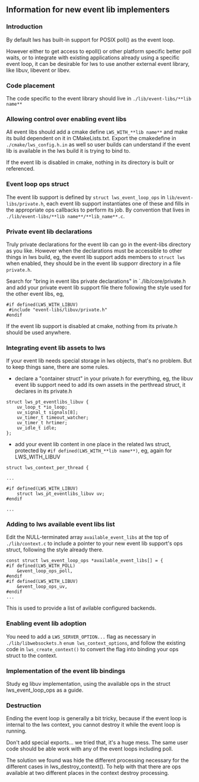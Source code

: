 ## Information for new event lib implementers

### Introduction

By default lws has built-in support for POSIX poll() as the event loop.

However either to get access to epoll() or other platform specific better
poll waits, or to integrate with existing applications already using a
specific event loop, it can be desirable for lws to use another external
event library, like libuv, libevent or libev.

### Code placement

The code specific to the event library should live in `./lib/event-libs/**lib name**`

### Allowing control over enabling event libs

All event libs should add a cmake define `LWS_WITH_**lib name**` and make its build
dependent on it in CMakeLists.txt.  Export the cmakedefine in `./cmake/lws_config.h.in`
as well so user builds can understand if the event lib is available in the lws build it is
trying to bind to.

If the event lib is disabled in cmake, nothing in its directory is built or referenced.

### Event loop ops struct

The event lib support is defined by `struct lws_event_loop_ops` in `lib/event-libs/private.h`,
each event lib support instantiates one of these and fills in the appropriate ops
callbacks to perform its job.  By convention that lives in
`./lib/event-libs/**lib name**/**lib_name**.c`.

### Private event lib declarations

Truly private declarations for the event lib can go in the event-libs directory as you like.
However when the declarations must be accessible to other things in lws build, eg,
the event lib support adds members to `struct lws` when enabled, they should be in the
event lib supporr directory in a file `private.h`.

Search for "bring in event libs private declarations" in `./lib/core/private.h
and add your private event lib support file there following the style used for the other
event libs, eg,

```
#if defined(LWS_WITH_LIBUV)
 #include "event-libs/libuv/private.h"
#endif
```

If the event lib support is disabled at cmake, nothing from its private.h should be used anywhere.

### Integrating event lib assets to lws

If your event lib needs special storage in lws objects, that's no problem.  But to keep
things sane, there are some rules.

 - declare a "container struct" in your private.h for everything, eg, the libuv event
   lib support need to add its own assets in the perthread struct, it declares in its private.h

```
struct lws_pt_eventlibs_libuv {
	uv_loop_t *io_loop;
	uv_signal_t signals[8];
	uv_timer_t timeout_watcher;
	uv_timer_t hrtimer;
	uv_idle_t idle;
};
```

 - add your event lib content in one place in the related lws struct, protected by `#if defined(LWS_WITH_**lib name**)`,
   eg, again for LWS_WITH_LIBUV

```
struct lws_context_per_thread {

...

#if defined(LWS_WITH_LIBUV)
	struct lws_pt_eventlibs_libuv uv;
#endif

...
```

### Adding to lws available event libs list

Edit the NULL-terminated array `available_event_libs` at the top of `./lib/context.c` to include
a pointer to your new event lib support's ops struct, following the style already there.

```
const struct lws_event_loop_ops *available_event_libs[] = {
#if defined(LWS_WITH_POLL)
	&event_loop_ops_poll,
#endif
#if defined(LWS_WITH_LIBUV)
	&event_loop_ops_uv,
#endif
...
```

This is used to provide a list of avilable configured backends.

### Enabling event lib adoption

You need to add a `LWS_SERVER_OPTION...` flag as necessary in `./lib/libwebsockets.h`
`enum lws_context_options`, and follow the existing code in `lws_create_context()`
to convert the flag into binding your ops struct to the context.

### Implementation of the event lib bindings

Study eg libuv implementation, using the available ops in the struct lws_event_loop_ops
as a guide.

### Destruction

Ending the event loop is generally a bit tricky, because if the event loop is internal
to the lws context, you cannot destroy it while the event loop is running.

Don't add special exports... we tried that, it's a huge mess.  The same user code should be able
work with any of the event loops including poll.

The solution we found was hide the different processing necessary for the different cases in
lws_destroy_context().  To help with that there are ops available at two different places in
the context destroy processing.

